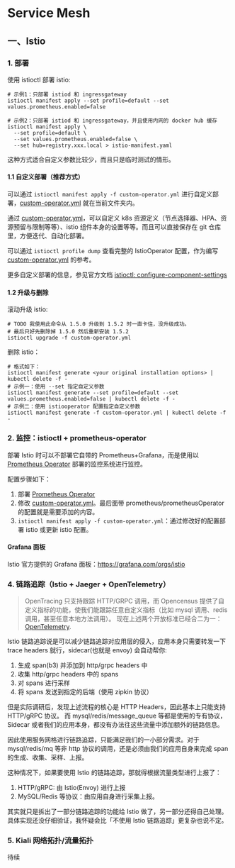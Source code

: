 # Service Mesh

## 一、Istio

### 1. 部署

使用 istioctl 部署 istio:
```shell
# 示例1：只部署 istiod 和 ingressgateway
istioctl manifest apply --set profile=default --set values.prometheus.enabled=false 

# 示例2：只部署 istiod 和 ingressgateway，并且使用内网的 docker hub 缓存
istioctl manifest apply \
  --set profile=default \
  --set values.prometheus.enabled=false \
  --set hub=registry.xxx.local > istio-manifest.yaml
```

这种方式适合自定义参数比较少，而且只是临时测试的情形。

#### 1.1 自定义部署（推荐方式）

可以通过 `istioctl manifest apply -f custom-operator.yml` 进行自定义部署，[custom-operator.yml](./custom-operator.yml) 就在当前文件夹内。

通过 [custom-operator.yml](./custom-operator.yml)，可以自定义 k8s 资源定义（节点选择器、HPA、资源预留与限制等等）、istio 组件本身的设置等等。而且可以直接保存在 git 仓库里，方便迭代、自动化部署。

可以通过 `istioctl profile dump` 查看完整的 IstioOperator 配置，作为编写 [custom-operator.yml](./custom-operator.yml) 的参考。

更多自定义部署的信息，参见官方文档 [istioctl: configure-component-settings](https://istio.io/docs/setup/install/istioctl/#configure-component-settings)


#### 1.2 升级与删除

滚动升级 istio:

```shell
# TODO 我使用此命令从 1.5.0 升级到 1.5.2 时一直卡住，没升级成功。
# 最后只好先删除掉 1.5.0 然后重新安装 1.5.2
istioctl upgrade -f custom-operator.yml
```

删除 istio：

```shell
# 格式如下：
istioctl manifest generate <your original installation options> | kubectl delete -f -
# 示例一：使用 --set 指定自定义参数
istioctl manifest generate --set profile=default --set values.prometheus.enabled=false | kubectl delete -f -
# 示例二：使用 istiooperator 配置指定自定义参数
istioctl manifest generate -f custom-operator.yml | kubectl delete -f -
```

### 2. 监控：istioctl + prometheus-operator

部署 Istio 时可以不部署它自带的 Prometheus+Grafana，而是使用以 [Prometheus Operator](https://github.com/coreos/prometheus-operator) 部署的监控系统进行监控。

配置步骤如下：
1. 部署 [Prometheus Operator](https://github.com/coreos/prometheus-operator)
2. 修改 [custom-operator.yml](./custom-operator.yml)。最后面带 prometheus/prometheusOperator 的配置就是需要添加的内容。
3. `istioctl manifest apply -f custom-operator.yml`：通过修改好的配置部署 istio 或更新 istio 配置。

#### Grafana 面板

Istio 官方提供的 Grafana 面板：https://grafana.com/orgs/istio

### 4. 链路追踪（Istio + Jaeger + OpenTelemetry）

>OpenTracing 只支持跟踪 HTTP/GRPC 调用，而 Opencensus 提供了自定义指标的功能，使我们能跟踪任意自定义指标（比如 mysql 调用、redis 调用，甚至任意本地方法调用）。
现在上述两个开放标准已经合二为一：[OpenTelemetry](https://github.com/open-telemetry).

Istio 链路追踪说是可以减少链路追踪对应用层的侵入，应用本身只需要转发一下 trace headers 就行，sidecar(也就是 envoy) 会自动帮你:

1. 生成 span(b3) 并添加到 http/grpc headers 中
2. 收集 http/grpc headers 中的 spans
3. 对 spans 进行采样
4. 将 spans 发送到指定的后端（使用 zipkin 协议）

但是实际调研后，发现上述流程的核心是 HTTP Headers，因此基本上只能支持 HTTP/gRPC 协议。
而 mysql/redis/message_queue 等都是使用的专有协议，Sidecar 或者我们的应用本身，都没有办法往这些流量中添加额外的链路信息。

因此使用服务网格进行链路追踪，只能满足我们的一小部分需求。对于 mysql/redis/mq 等非 http 协议的调用，还是必须由我们的应用自身来完成 span 的生成、收集、采样、上报。

这种情况下，如果要使用 Istio 的链路追踪，那就得根据流量类型进行上报了：

1. HTTP/gRPC: 由 Istio(Envoy) 进行上报
2. MySQL/Redis 等协议：由应用自身进行采集上报。

其实就只是拆出了一部分链路追踪的功能给 Istio 做了，另一部分还得自己处理。
具体实现还没仔细验证，我怀疑会比「不使用 Istio 链路追踪」更复杂也说不定。

### 5. Kiali 网络拓扑/流量拓扑

待续
